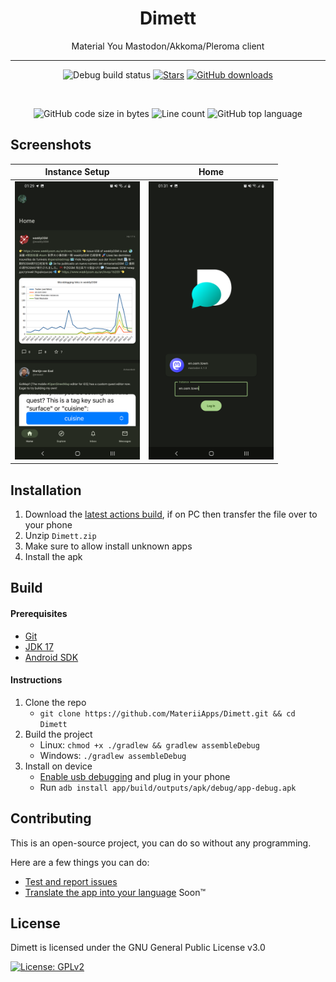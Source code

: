 
  <div align="center">
  
  # Dimett

  
  Material You Mastodon/Akkoma/Pleroma client
  
  ---
  ![Debug build status](https://img.shields.io/github/actions/workflow/status/MateriiApps/Dimett/android.yml?label=Debug%20Build&logo=github&style=for-the-badge&branch=main)
  [![Stars](https://img.shields.io/github/stars/MateriiApps/Dimett?logo=github&style=for-the-badge)](https://github.com/MateriiApps/Dimett/stargazers)
  [![GitHub downloads](https://img.shields.io/discord/885879572447522817?logo=discord&logoColor=white&style=for-the-badge)](https://discord.gg/3y6vbneMsW)
  
  <br>
  
  ![GitHub code size in bytes](https://img.shields.io/github/languages/code-size/MateriiApps/Dimett?logo=github&logoColor=%23fff&style=for-the-badge)
  ![Line count](https://img.shields.io/tokei/lines/github/MateriiApps/Dimett?logo=github&logoColor=%23fff&style=for-the-badge)
  ![GitHub top language](https://img.shields.io/github/languages/top/MateriiApps/Dimett?style=for-the-badge)
</div>


## Screenshots


| Instance Setup | Home |
| --------------- | --------------- |
| <img src="github/images/Home.png" width="200px"> | <img src="github/images/Setup.png" width="200px">

Installation
---
 1. Download the [latest actions build](https://nightly.link/MateriiApps/Dimett/workflows/android/main/Dimett.zip), if on PC then transfer the file over to your phone
 2. Unzip `Dimett.zip`
 3. Make sure to allow install unknown apps
 4. Install the apk

Build
---

#### Prerequisites
  - [Git](https://git-scm.com/downloads)
  - [JDK 17](https://www.oracle.com/java/technologies/javase/jdk17-archive-downloads.html)
  - [Android SDK](https://developer.android.com/studio)

#### Instructions

1. Clone the repo
    - `git clone https://github.com/MateriiApps/Dimett.git && cd Dimett`
2. Build the project
    - Linux: `chmod +x ./gradlew && gradlew assembleDebug`
    - Windows: `./gradlew assembleDebug`
3. Install on device
    - [Enable usb debugging](https://developer.android.com/studio/debug/dev-options) and plug in your phone
    - Run `adb install app/build/outputs/apk/debug/app-debug.apk`

## Contributing

This is an open-source project, you can do so without any programming.

Here are a few things you can do:

- [Test and report issues](https://github.com/MateriiApps/Dimett/issues/new/choose)
- [Translate the app into your language](https://crowdin.com/project/Dimett) Soon™
    
License
---
Dimett is licensed under the GNU General Public License v3.0

[![License: GPLv2](https://img.shields.io/badge/License-GPL%20v3-blue.svg?style=for-the-badge)](https://github.com/MateriiApps/Dimett/blob/main/LICENSE)